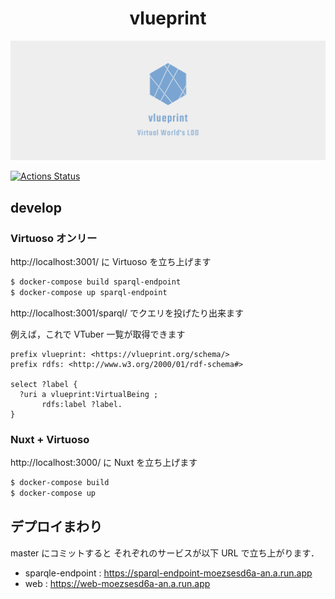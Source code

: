 <h1 align="center">vlueprint</h1>

![logo](./logos/facebook_cover_photo_2.png)

[![Actions Status](https://github.com/vlueprint/vlueprint/workflows/Delivery%20Containers/badge.svg?branch=master)](https://github.com/vlueprint/vlueprint/actions)

## develop

### Virtuoso オンリー

http://localhost:3001/ に Virtuoso を立ち上げます

```bash
$ docker-compose build sparql-endpoint
$ docker-compose up sparql-endpoint
```

http://localhost:3001/sparql/ でクエリを投げたり出来ます

例えば，これで VTuber 一覧が取得できます

```sparql
prefix vlueprint: <https://vlueprint.org/schema/>
prefix rdfs: <http://www.w3.org/2000/01/rdf-schema#>

select ?label {
  ?uri a vlueprint:VirtualBeing ;
       rdfs:label ?label.
}
```

### Nuxt + Virtuoso

http://localhost:3000/ に Nuxt を立ち上げます

```bash
$ docker-compose build
$ docker-compose up 
```

## デプロイまわり

master にコミットすると それぞれのサービスが以下 URL で立ち上がります．

- sparqle-endpoint : https://sparql-endpoint-moezsesd6a-an.a.run.app
- web : https://web-moezsesd6a-an.a.run.app
